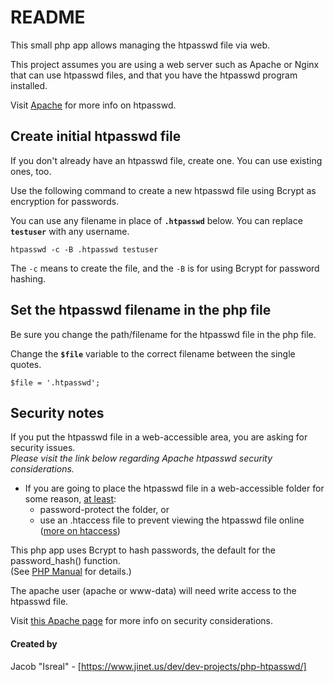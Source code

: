# README
This small php app allows managing the htpasswd file via web.

This project assumes you are using a web server such as Apache or Nginx that can use htpasswd files, and that you have the htpasswd program installed.

Visit [Apache](https://httpd.apache.org/docs/current/programs/htpasswd.html) for more info on htpasswd.


## Create initial htpasswd file
If you don't already have an htpasswd file, create one.  You can use existing ones, too.

Use the following command to create a new htpasswd file using Bcrypt as encryption for passwords.

You can use any filename in place of <b>`.htpasswd`</b> below.  You can replace <b>`testuser`</b> with any username.

```
htpasswd -c -B .htpasswd testuser
```

The `-c` means to create the file, and the `-B` is for using Bcrypt for password hashing.


## Set the htpasswd filename in the php file
Be sure you change the path/filename for the htpasswd file in the php file.

Change the <b>`$file`</b> variable to the correct filename between the single quotes.

``
$file = '.htpasswd';
``

## Security notes
If you put the htpasswd file in a web-accessible area, you are asking for security issues.<br>
<em>Please visit the link below regarding Apache htpasswd security considerations.</em>

- If you are going to place the htpasswd file in a web-accessible folder for some reason, <u>at least</u>:
  - password-protect the folder, or
  - use an .htaccess file to prevent viewing the htpasswd file online ([more on htaccess](https://httpd.apache.org/docs/current/howto/htaccess.html))
 

This php app uses Bcrypt to hash passwords, the default for the password_hash() function.<br>
(See [PHP Manual](https://www.php.net/manual/en/function.password-hash.php) for details.)

The apache user (apache or www-data) will need write access to the htpasswd file.

Visit [this Apache page](https://httpd.apache.org/docs/current/programs/htpasswd.html#security) for more info on security considerations.


#### Created by
Jacob "Isreal" - [https://www.jinet.us/dev/dev-projects/php-htpasswd/]
